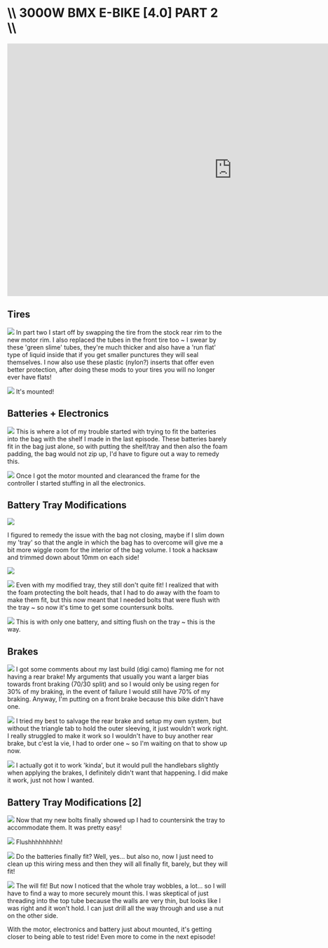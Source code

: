 # \\\ 3000W BMX E-BIKE [4.0] PART 2 \\\

<div class="video-container"><iframe width="1024" height="576" src="https://www.youtube.com/embed/FbW5f8krzgM" title="YouTube video player" frameborder="0" allow="accelerometer; autoplay; clipboard-write; encrypted-media; gyroscope; picture-in-picture" allowfullscreen></iframe></div>

## Tires

![](motortire.jpg)
In part two I start off by swapping the tire from the stock rear rim to the new motor rim. I also replaced the tubes in the front tire too ~ I swear by these 'green slime' tubes, they're much thicker and also have a 'run flat' type of liquid inside that if you get smaller punctures they will seal themselves. I now also use these plastic (nylon?) inserts that offer even better protection, after doing these mods to your tires you will no longer ever have flats! 

![](mounted.jpg)
It's mounted!

## Batteries + Electronics

![](fitment.jpg)
This is where a lot of my trouble started with trying to fit the batteries into the bag with the shelf I made in the last episode. These batteries barely fit in the bag just alone, so with putting the shelf/tray and then also the foam padding, the bag would not zip up, I'd have to figure out a way to remedy this. 

![](electronics.jpg)
Once I got the motor mounted and clearanced the frame for the controller I started stuffing in all the electronics. 

## Battery Tray Modifications

![](battray.jpg)

I figured to remedy the issue with the bag not closing, maybe if I slim down my 'tray' so that the angle in which the bag has to overcome will give me a bit more wiggle room for the interior of the bag volume. I took a hacksaw and trimmed down about 10mm on each side! 

![](battray2.jpg)

![](batteries2.jpg)
Even with my modified tray, they still don't quite fit! I realized that with the foam protecting the bolt heads, that I had to do away with the foam to make them fit, but this now meant that I needed bolts that were flush with the tray ~ so now it's time to get some countersunk bolts. 

![](closer.jpg)
This is with only one battery, and sitting flush on the tray ~ this is the way. 

## Brakes

![](frontbrake.jpg)
I got some comments about my last build (digi camo) flaming me for not having a rear brake! My arguments that usually you want a larger bias towards front braking (70/30 split) and so I would only be using regen for 30% of my braking, in the event of failure I would still have 70% of my braking. Anyway, I'm putting on a front brake because this bike didn't have one. 

![](rearbrake.jpg)
I tried my best to salvage the rear brake and setup my own system, but without the triangle tab to hold the outer sleeving, it just wouldn't work right. I really struggled to make it work so I wouldn't have to buy another rear brake, but c'est la vie, I had to order one ~ so I'm waiting on that to show up now. 

![](rearbrake2.jpg)
I actually got it to work 'kinda', but it would pull the handlebars slightly when applying the brakes, I definitely didn't want that happening. I did make it work, just not how I wanted. 

## Battery Tray Modifications [2]

![](sunk.jpg)
Now that my new bolts finally showed up I had to countersink the tray to accommodate them. It was pretty easy! 

![](flush.jpg)
Flushhhhhhhhh!

![](testfit.jpg)
Do the batteries finally fit? Well, yes... but also no, now I just need to clean up this wiring mess and then they will all finally fit, barely, but they will fit! 

![](fit2.jpg)
The will fit! But now I noticed that the whole tray wobbles, a lot... so I will have to find a way to more securely mount this. I was skeptical of just threading into the top tube because the walls are very thin, but looks like I was right and it won't hold. I can just drill all the way through and use a nut on the other side. 

With the motor, electronics and battery just about mounted, it's getting closer to being able to test ride! Even more to come in the next episode!
